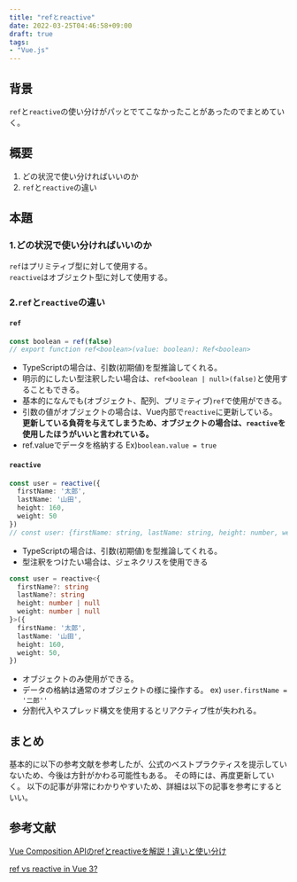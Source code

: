 ```yaml
---
title: "refとreactive"
date: 2022-03-25T04:46:58+09:00
draft: true
tags: 
- "Vue.js"
---
```

## 背景
`ref`と`reactive`の使い分けがパッとでてこなかったことがあったのでまとめていく。

## 概要
1. どの状況で使い分ければいいのか
2. `ref`と`reactive`の違い

## 本題
### 1.どの状況で使い分ければいいのか
`ref`はプリミティブ型に対して使用する。<br/>
`reactive`はオブジェクト型に対して使用する。

### 2.`ref`と`reactive`の違い
#### `ref`
```typescript
const boolean = ref(false)
// export function ref<boolean>(value: boolean): Ref<boolean>
```
- TypeScriptの場合は、引数(初期値)を型推論してくれる。
- 明示的にしたい型注釈したい場合は、`ref<boolean | null>(false)`と使用することもできる。
- 基本的になんでも(オブジェクト、配列、プリミティブ)`ref`で使用ができる。
- 引数の値がオブジェクトの場合は、Vue内部で`reactive`に更新している。<br/>**更新している負荷を与えてしまうため、オブジェクトの場合は、`reactive`を使用したほうがいいと言われている。**
- ref.valueでデータを格納する Ex)`boolean.value = true`


#### `reactive`
```typescript
const user = reactive({
  firstName: '太郎',
  lastName: '山田',
  height: 160,
  weight: 50
})
// const user: {firstName: string, lastName: string, height: number, weight: number}
```
- TypeScriptの場合は、引数(初期値)を型推論してくれる。
- 型注釈をつけたい場合は、ジェネクリスを使用できる
```typescript
const user = reactive<{
  firstName?: string
  lastName?: string
  height: number | null
  weight: number | null
}>({
  firstName: '太郎',
  lastName: '山田',
  height: 160,
  weight: 50,
})
```
- オブジェクトのみ使用ができる。
- データの格納は通常のオブジェクトの様に操作する。 ex) `user.firstName = '二郎''`
- 分割代入やスプレッド構文を使用するとリアクティブ性が失われる。

## まとめ
基本的に以下の参考文献を参考したが、公式のベストプラクティスを提示していないため、今後は方針がかわる可能性もある。
その時には、再度更新していく。
以下の記事が非常にわかりやすいため、詳細は以下の記事を参考にするといい。

## 参考文献
[Vue Composition APIのrefとreactiveを解説！違いと使い分け](https://kobatech-blog.com/vue-composition-api-ref-reactive/)

[ref vs reactive in Vue 3?](https://stackoverflow.com/questions/61452458/ref-vs-reactive-in-vue-3)